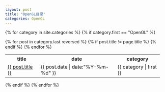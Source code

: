 ```yaml
---
layout: post
title: "OpenGL目录"
categories: OpenGL
---
```

{% for category in site.categories %}
{% if category.first == "OpenGL" %}
<table>
	<tr>
		<th>title</th>
		<th>date</th>	
		<th>category</th>
	</tr>
	{% for post in category.last reversed %}
		{% if post.title != page.title %}
			<tr>
				<td><a href="{{ post.url }}">{{ post.title }}</a></td>
				<td>{{ post.date | date:"%Y-%m-%d" }}</td>
				<td>{{ category | first }}</td>
			</tr>
		{% endif %}
	{% endfor %}
</table>
{% endif %}
{% endfor %}
